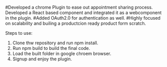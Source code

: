 #Developed a chrome Plugin to ease out appointment sharing process. Developed a React based component and integrated it as a webcomponent in the plugin. 
#Added OAuth2.0 for authentication as well.
#Highly focused on scalability and builing a productcion ready product form scratch. 

Steps to use: 
  1. Clone thw repository and run npm install.
  2. Run npm build to build the final code.
  3. Load the built folder in google chroem browser.
  4. Signup and enjoy the plugin.
